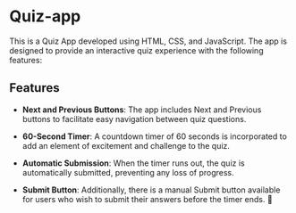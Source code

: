 # Quiz-app

This is a Quiz App developed using HTML, CSS, and JavaScript. The app is designed to provide an interactive quiz experience with the following features:

## Features

- **Next and Previous Buttons**: The app includes Next and Previous buttons to facilitate easy navigation between quiz questions.

- **60-Second Timer**: A countdown timer of 60 seconds is incorporated to add an element of excitement and challenge to the quiz.

- **Automatic Submission**: When the timer runs out, the quiz is automatically submitted, preventing any loss of progress.

- **Submit Button**: Additionally, there is a manual Submit button available for users who wish to submit their answers before the timer ends.
🎉
